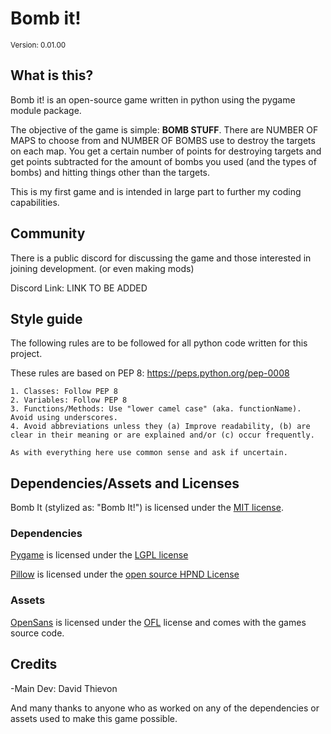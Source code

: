 # Bomb it!
<sub>Version: 0.01.00</sub>
## What is this?
Bomb it! is an open-source game written in python using the pygame module package.

The objective of the game is simple: **BOMB STUFF**.
There are NUMBER OF MAPS to choose from and NUMBER OF BOMBS use to destroy the targets on each map. You get a certain number of points for destroying targets and get points subtracted for the amount of bombs you used (and the types of bombs) and hitting things other than the targets.

This is my first game and is intended in large part to further my coding capabilities.

## Community

There is a public discord for discussing the game and those interested in joining development. (or even making mods)

Discord Link: LINK TO BE ADDED


## Style guide
The following rules are to be followed for all python code written for this project.

These rules are based on PEP 8: https://peps.python.org/pep-0008

    1. Classes: Follow PEP 8
    2. Variables: Follow PEP 8
    3. Functions/Methods: Use "lower camel case" (aka. functionName). Avoid using underscores.
    4. Avoid abbreviations unless they (a) Improve readability, (b) are clear in their meaning or are explained and/or (c) occur frequently.

    As with everything here use common sense and ask if uncertain.

## Dependencies/Assets and Licenses

Bomb It (stylized as: "Bomb It!") is licensed under the [MIT license](LICENSES/LICENSE_BOMB_IT.txt).

### Dependencies

[Pygame](https://www.pygame.org/news) is licensed under the [LGPL license](LICENSES/LICENSE_PYGAME.txt)

[Pillow](https://pillow.readthedocs.io/en/stable/index.html) is licensed under the [open source HPND License](LICENSES/LICENSE_PILLOW.txt)

### Assets

[OpenSans](https://github.com/googlefonts/opensans) is licensed under the [OFL](LICENSES/LICENSE_OPENSANS.txt) license and comes with the games source code.

## Credits

-Main Dev: David Thievon

And many thanks to anyone who as worked on any of the dependencies or assets used to make this game possible.